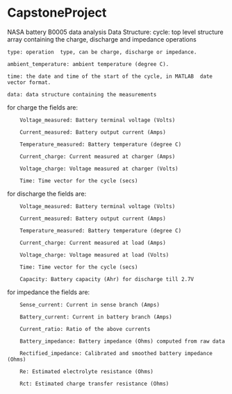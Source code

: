 # CapstoneProject

NASA battery B0005 data analysis
Data Structure:
cycle: top level structure array containing the charge, discharge and impedance operations<br>

    type: operation  type, can be charge, discharge or impedance.

    ambient_temperature: ambient temperature (degree C).

    time: the date and time of the start of the cycle, in MATLAB  date vector format.

    data: data structure containing the measurements

   for charge the fields are:

        Voltage_measured: Battery terminal voltage (Volts)

        Current_measured: Battery output current (Amps)

        Temperature_measured: Battery temperature (degree C)

        Current_charge: Current measured at charger (Amps)

        Voltage_charge: Voltage measured at charger (Volts)

        Time: Time vector for the cycle (secs)

  for discharge the fields are:

        Voltage_measured: Battery terminal voltage (Volts)

        Current_measured: Battery output current (Amps)

        Temperature_measured: Battery temperature (degree C)

        Current_charge: Current measured at load (Amps)

        Voltage_charge: Voltage measured at load (Volts)

        Time: Time vector for the cycle (secs)

        Capacity: Battery capacity (Ahr) for discharge till 2.7V

   for impedance the fields are:

        Sense_current: Current in sense branch (Amps)

        Battery_current: Current in battery branch (Amps)

        Current_ratio: Ratio of the above currents

        Battery_impedance: Battery impedance (Ohms) computed from raw data

        Rectified_impedance: Calibrated and smoothed battery impedance (Ohms)

        Re: Estimated electrolyte resistance (Ohms)

        Rct: Estimated charge transfer resistance (Ohms)
